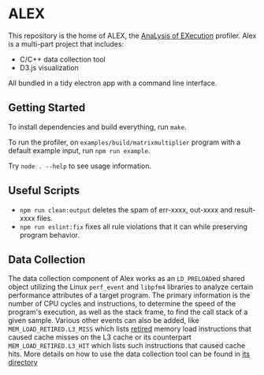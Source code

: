 # ALEX

This repository is the home of ALEX, the
[AnaLysis of EXecution](https://en.wikipedia.org/wiki/Backronym) profiler.
Alex is a multi-part project that includes:

* C/C++ data collection tool
* D3.js visualization

All bundled in a tidy electron app with a command line interface.

## Getting Started

To install dependencies and build everything, run `make`.

To run the profiler, on `examples/build/matrixmultiplier` program with a
default example input, run `npm run example`.

Try `node . --help` to see usage information.

## Useful Scripts

* `npm run clean:output` deletes the spam of err-xxxx, out-xxxx and result-xxxx files.
* `npm run eslint:fix` fixes all rule violations that it can while preserving program behavior.

## Data Collection

The data collection component of Alex works as an `LD_PRELOAD`ed shared object
utilizing the Linux `perf_event` and `libpfm4` libraries to analyze certain
performance attributes of a target program. The primary information is the
number of CPU cycles and instructions, to determine the speed of the
program's execution, as well as the stack frame, to find the call stack of a
given sample. Various other events can also be added, like
`MEM_LOAD_RETIRED.L3_MISS` which lists
[retired](https://stackoverflow.com/a/22369286) memory load instructions that
caused cache misses on the L3 cache or its counterpart
`MEM_LOAD_RETIRED.L3_HIT` which lists such instructions that caused cache
hits. More details on how to use the data collection tool can be found in
[its directory](data-collection)
